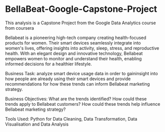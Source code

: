 # BellaBeat-Google-Capstone-Project

This analysis is a Capstone Project from the Google Data Analytics course from coursera

Bellabeat is a pioneering high-tech company creating health-focused products for women. Their smart devices seamlessly integrate into women's lives, offering insights into activity, sleep, stress, and reproductive health. With an elegant design and innovative technology, Bellabeat empowers women to monitor and understand their health, enabling informed decisions for a healthier lifestyle.

Business Task:
analyze smart device usage data in order to gaininsight into how people are already using their smart devices and provide recommendations for how these trends can inform Bellabeat marketing strategy.

Business Objectives:
What are the trends identified?
How could these trends apply to Bellabeat customers?
How could these trends help influence Bellabeat marketing strategy?

Tools Used:
Python for Data Cleaning, Data Transformation, Data Visualisation and Data Analysis
